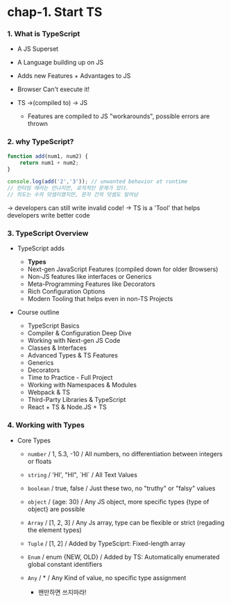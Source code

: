 # chap-1. Start TS

### 1. What is TypeScript

- A JS Superset
- A Language building up on JS
- Adds new Features + Advantages to JS
- Browser Can't execute it!

- TS ->(compiled to) -> JS
  - Features are compiled to JS "workarounds", possible errors are thrown

### 2. why TypeScript?

```js
function add(num1, num2) {
    return num1 + num2;
}

console.log(add('2','3')); // unwanted behavior at runtime
// 런타임 에러는 안나지만, 로직적인 문제가 있다.
// 의도는 수의 덧셈이였지만, 문자 간의 덧셈도 일어남
```

-> developers can still write invalid code! -> TS is a 'Tool' that helps developers write better code

### 3. TypeScript Overview

- TypeScript adds
  - **Types**	
  - Next-gen JavaScript Features (compiled down for older Browsers)
  - Non-JS features like interfaces or Generics
  - Meta-Programming Features like Decorators
  - Rich Configuration Options
  - Modern Tooling that helps even in non-TS Projects

- Course outline
  - TypeScript Basics
  - Compiler & Configuration Deep Dive
  - Working  with Next-gen JS Code
  - Classes & Interfaces
  - Advanced Types & TS Features
  - Generics
  - Decorators
  - Time to Practice - Full Project
  - Working with Namespaces & Modules
  - Webpack & TS
  - Third-Party Libraries & TypeScript
  - React + TS & Node.JS + TS

### 4. Working with Types

- Core Types
  - `number`  / 1, 5.3, -10 / All numbers, no differentiation between integers or floats
  - `string` / 'HI', "HI", \`HI` / All Text Values
  - `boolean` / true, false / Just these two, no "truthy" or "falsy" values
  - `object` / {age: 30} / Any JS object, more specific types {type of object} are possible
  - `Array` / [1, 2, 3] / Any Js array, type can be flexible or strict (regading the element types)
  - `Tuple` / [1, 2] / Added by TypeSciprt: Fixed-length array
  - `Enum` / enum {NEW, OLD} /  Added by TS: Automatically enumerated 
    global constant identifiers

  - `Any` / * / Any Kind of value, no specific type assignment
    -  왠만하면 쓰지마라!
